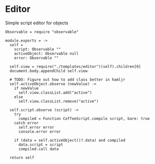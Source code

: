 Editor
======

Simple script editor for objects

    Observable = require "observable"

    module.exports = ->
      self =
        script: Observable ""
        activeObject: Observable null
        error: Observable ""

      self.view = require("./templates/editor")(self).children[0]
      document.body.appendChild self.view

      # TODO: Figure out how to add class better in hamljr
      self.activeObject.observe (newValue) ->
        if newValue
          self.view.classList.add("active")
        else
          self.view.classList.remove("active")

      self.script.observe (script) ->
        try
          compiled = Function CoffeeScript.compile script, bare: true
        catch error
          self.error error
          console.error error

        if (data = self.activeObject()?.data) and compiled
          data.script = script
          compiled.call data

      return self
